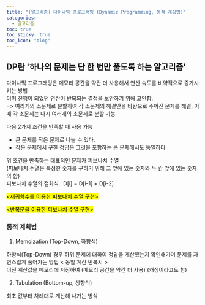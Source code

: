 ```yaml
---
title: "[알고리즘] 다이나믹 프로그래밍 (Dynamic Programming, 동적 계획법)"
categories:
  - 알고리즘
toc: true
toc_sticky: true
toc_icon: "blog"
---
```


## DP란 '하나의 문제는 단 한 번만 풀도록 하는 알고리즘'
다이나믹 프로그래밍은 메모리 공간을 약간 더 사용해서 연산 속도를 비약적으로 증가시키는 방법  
이미 진행이 되었던 연산이 반복되는 결점을 보안하기 위해 고안함.  
=> 여러개의 소문제로 분할하여 각 소문제의 해결안을 바탕으로 주어진 문제를 해결, 이때 각 소문제는 다시 여러개의 소문제로 분할 가능  

다음 2가지 조건을 만족할 때 사용 가능
- 큰 문제를 작은 문제로 나눌 수 있다.
- 작은 문제에서 구한 정답은 그것을 포함하는 큰 문제에서도 동일하다  

위 조건을 만족하는 대표적인 문제가 피보나치 수열  
(피보나치 수열은 특정한 숫자를 구하기 위해 그 앞에 있는 숫자와 두 칸 앞에 있는 숫자의 합)  
피보나치 수열의 점화식 : D[i] = D[i-1] + D[i-2]


<mark> <재귀함수를 이용한 피보나치 수열 구현>
<script src="https://gist.github.com/JisooRyu99/882085e76a716a1ecb86b90d65397be0.js"></script>  


<mark> <반복문을 이용한 피보나치 수열 구현>
<script src="https://gist.github.com/JisooRyu99/18b54c0b2e7413eaac1ffcb6b2032857.js"></script>

  
### 동적 계획법
  
1. Memoization (Top-Down, 하향식) 
  
하향식(Top-Down) 경우 하위 문제에 대하여 정답을 계산했는지 확인해가며 문제를 자연스럽게 풀어가는 방법
< 동일 계산 반복시 >  
이전 계산값을 메모리에 저장하여 (메모리 공간을 약간 더 사용) (캐싱이라고도 함)  
    
<script src="https://gist.github.com/JisooRyu99/c090f9813bfb0db28abcf4dfd57e3936.js"></script>
    
2. Tabulation (Bottom-up, 상향식)  

최초 값부터 차례대로 계산해 나가는 방식  
<script src="https://gist.github.com/JisooRyu99/bc60eef30a81f72a5478e6fd00eaf601.js"></script>
    
  
